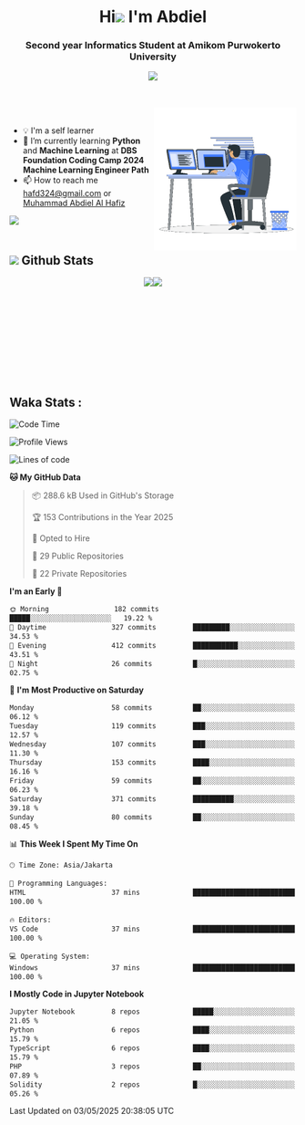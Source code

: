 
<h1 align="center"><b>Hi<img src="https://media.giphy.com/media/hvRJCLFzcasrR4ia7z/giphy.gif" width="35"> I'm Abdiel </b></h1>

<h3 align="center"> Second year Informatics Student at Amikom Purwokerto University </h3>

<div align='center'>
	
![](https://komarev.com/ghpvc/?username=dlzcods&style=for-the-badge)
	
</div>
<br>

<picture> <img align="right" src="https://github.com/0xAbdulKhalid/0xAbdulKhalid/raw/main/assets/mdImages/Right_Side.gif" width = 250px></picture>

<br>

- 💡 I'm a self learner
- 🌱 I’m currently learning **Python** and **Machine Learning** at **DBS Foundation Coding Camp 2024 Machine Learning Engineer Path**
- 📫 How to reach me [hafd324@gmail.com](mailto:hafd324d@gmail.com) or [Muhammad Abdiel Al Hafiz](https://www.linkedin.com/in/muhammad-abdiel-al-hafiz)

<img src="https://user-images.githubusercontent.com/73097560/115834477-dbab4500-a447-11eb-908a-139a6edaec5c.gif"><br><br>

<!-- ## <img src="https://media2.giphy.com/media/QssGEmpkyEOhBCb7e1/giphy.gif?cid=ecf05e47a0n3gi1bfqntqmob8g9aid1oyj2wr3ds3mg700bl&rid=giphy.gif" width ="25"><b> Languages and Tools</b>

![Python](https://img.shields.io/badge/Python%20-FFFFFF.svg?style=for-the-badge&logo=python&logoColor=blue)
![MySQL](https://img.shields.io/badge/MySQL-FFFFFF?style=for-the-badge&logo=mysql&logoColor=blue)
![Laravel](https://img.shields.io/badge/laravel-FFFFFF.svg?style=for-the-badge&logo=laravel&logoColor=blue)
![VS Code](https://img.shields.io/badge/VS%20Code-FFFFFF.svg?style=for-the-badge&logo=visual-studio-code&logoColor=blue)
<br>
![Java](https://img.shields.io/badge/Java-FFFFFF?style=for-the-badge&logo=openjdk&logoColor=blue)
![NetBeans IDE](https://img.shields.io/badge/NetBeans%20IDE-FFFFFF.svg?style=for-the-badge&logo=apache-netbeans-ide&logoColor=blue)
![GitHub](https://img.shields.io/badge/github-FFFFFF.svg?style=for-the-badge&logo=github&logoColor=blue)
<br>
![Markdown](https://img.shields.io/badge/markdown-FFFFFF.svg?style=for-the-badge&logo=markdown&logoColor=blue)

<br>
<br>
<br> -->


## <img src="https://media.giphy.com/media/iY8CRBdQXODJSCERIr/giphy.gif" width="35"><b> Github Stats </b>

<div  style="display: flex; flex-wrap: wrap; justify-content: center;">
   <img height="160em" src="https://github-readme-stats.vercel.app/api?username=dlzcods&show_icons=true&theme=default" />
   <img height="160em" src="https://github-readme-stats.vercel.app/api/top-langs/?username=dlzcods&layout=compact" />
</div>



<br>

## Waka Stats :

<!--START_SECTION:waka-->
![Code Time](http://img.shields.io/badge/Code%20Time-216%20hrs%2020%20mins-blue)

![Profile Views](http://img.shields.io/badge/Profile%20Views-6-blue)

![Lines of code](https://img.shields.io/badge/From%20Hello%20World%20I%27ve%20Written-2.7%20million%20lines%20of%20code-blue)

**🐱 My GitHub Data** 

> 📦 288.6 kB Used in GitHub's Storage 
 > 
> 🏆 153 Contributions in the Year 2025
 > 
> 💼 Opted to Hire
 > 
> 📜 29 Public Repositories 
 > 
> 🔑 22 Private Repositories 
 > 
**I'm an Early 🐤** 

```text
🌞 Morning                182 commits         █████░░░░░░░░░░░░░░░░░░░░   19.22 % 
🌆 Daytime                327 commits         █████████░░░░░░░░░░░░░░░░   34.53 % 
🌃 Evening                412 commits         ███████████░░░░░░░░░░░░░░   43.51 % 
🌙 Night                  26 commits          █░░░░░░░░░░░░░░░░░░░░░░░░   02.75 % 
```
📅 **I'm Most Productive on Saturday** 

```text
Monday                   58 commits          ██░░░░░░░░░░░░░░░░░░░░░░░   06.12 % 
Tuesday                  119 commits         ███░░░░░░░░░░░░░░░░░░░░░░   12.57 % 
Wednesday                107 commits         ███░░░░░░░░░░░░░░░░░░░░░░   11.30 % 
Thursday                 153 commits         ████░░░░░░░░░░░░░░░░░░░░░   16.16 % 
Friday                   59 commits          ██░░░░░░░░░░░░░░░░░░░░░░░   06.23 % 
Saturday                 371 commits         ██████████░░░░░░░░░░░░░░░   39.18 % 
Sunday                   80 commits          ██░░░░░░░░░░░░░░░░░░░░░░░   08.45 % 
```


📊 **This Week I Spent My Time On** 

```text
🕑︎ Time Zone: Asia/Jakarta

💬 Programming Languages: 
HTML                     37 mins             █████████████████████████   100.00 % 

🔥 Editors: 
VS Code                  37 mins             █████████████████████████   100.00 % 

💻 Operating System: 
Windows                  37 mins             █████████████████████████   100.00 % 
```

**I Mostly Code in Jupyter Notebook** 

```text
Jupyter Notebook         8 repos             █████░░░░░░░░░░░░░░░░░░░░   21.05 % 
Python                   6 repos             ████░░░░░░░░░░░░░░░░░░░░░   15.79 % 
TypeScript               6 repos             ████░░░░░░░░░░░░░░░░░░░░░   15.79 % 
PHP                      3 repos             ██░░░░░░░░░░░░░░░░░░░░░░░   07.89 % 
Solidity                 2 repos             █░░░░░░░░░░░░░░░░░░░░░░░░   05.26 % 
```




 Last Updated on 03/05/2025 20:38:05 UTC
<!--END_SECTION:waka-->

<br>
<br>
